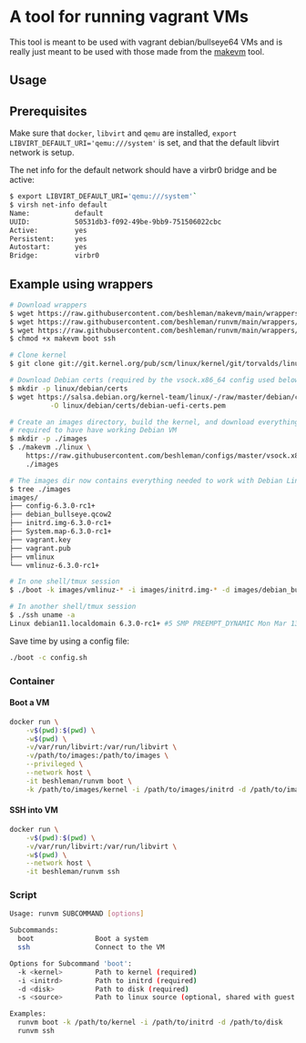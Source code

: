 # A tool for running vagrant VMs

This tool is meant to be used with vagrant debian/bullseye64 VMs
and is really just meant to be used with those made from the
[makevm](https://github.com/beshleman/makevm) tool.

## Usage

## Prerequisites

Make sure that `docker`, `libvirt` and `qemu` are installed, `export LIBVIRT_DEFAULT_URI='qemu:///system'`
is set, and that the default libvirt network is setup.

The net info for the default network should have a virbr0 bridge
and be active:

```bash
$ export LIBVIRT_DEFAULT_URI='qemu:///system'`
$ virsh net-info default
Name:           default
UUID:           50531db3-f092-49be-9bb9-751506022cbc
Active:         yes
Persistent:     yes
Autostart:      yes
Bridge:         virbr0
```

## Example using wrappers

```bash
# Download wrappers
$ wget https://raw.githubusercontent.com/beshleman/makevm/main/wrappers/makevm
$ wget https://raw.githubusercontent.com/beshleman/runvm/main/wrappers/boot
$ wget https://raw.githubusercontent.com/beshleman/runvm/main/wrappers/ssh
$ chmod +x makevm boot ssh

# Clone kernel
$ git clone git://git.kernel.org/pub/scm/linux/kernel/git/torvalds/linux.git

# Download Debian certs (required by the vsock.x86_64 config used below, not required by other non-Debian configs)
$ mkdir -p linux/debian/certs
$ wget https://salsa.debian.org/kernel-team/linux/-/raw/master/debian/certs/debian-uefi-certs.pem \
          -O linux/debian/certs/debian-uefi-certs.pem

# Create an images directory, build the kernel, and download everything
# required to have have working Debian VM
$ mkdir -p ./images
$ ./makevm ./linux \
	https://raw.githubusercontent.com/beshleman/configs/master/vsock.x86_64 \
	./images

# The images dir now contains everything needed to work with Debian Linux
$ tree ./images
images/
├── config-6.3.0-rc1+
├── debian_bullseye.qcow2
├── initrd.img-6.3.0-rc1+
├── System.map-6.3.0-rc1+
├── vagrant.key
├── vagrant.pub
├── vmlinux
└── vmlinuz-6.3.0-rc1+

# In one shell/tmux session
$ ./boot -k images/vmlinuz-* -i images/initrd.img-* -d images/debian_bullseye.qcow2

# In another shell/tmux session
$ ./ssh uname -a
Linux debian11.localdomain 6.3.0-rc1+ #5 SMP PREEMPT_DYNAMIC Mon Mar 13 16:18:16 UTC 2023 x86_64 GNU/Linux
```

Save time by using a config file:

```bash
./boot -c config.sh
```

### Container

#### Boot a VM
```bash
docker run \
	-v$(pwd):$(pwd) \
	-w$(pwd) \
	-v/var/run/libvirt:/var/run/libvirt \
	-v/path/to/images:/path/to/images \
	--privileged \
	--network host \
	-it beshleman/runvm boot \
	-k /path/to/images/kernel -i /path/to/images/initrd -d /path/to/images/disk
```

#### SSH into VM
```bash
docker run \
	-v$(pwd):$(pwd) \
	-v/var/run/libvirt:/var/run/libvirt \
	-w$(pwd) \
	--network host \
	-it beshleman/runvm ssh
```

### Script

```bash
Usage: runvm SUBCOMMAND [options]

Subcommands:
  boot               Boot a system
  ssh                Connect to the VM

Options for Subcommand 'boot':
  -k <kernel>        Path to kernel (required)
  -i <initrd>        Path to initrd (required)
  -d <disk>          Path to disk (required)
  -s <source>        Path to linux source (optional, shared with guest over 9p)

Examples:
  runvm boot -k /path/to/kernel -i /path/to/initrd -d /path/to/disk
  runvm ssh
```
